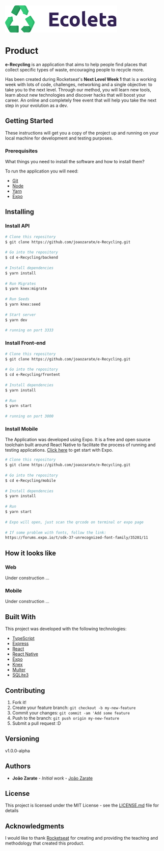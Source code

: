 ![logo](.github/logo.svg)

# Product

**e-Recycling** is an application that aims to help people find places that collect specific types of waste, encouraging people to recycle more.

Has been created during Rocketseat's **Next Level Week 1** that is a working week with lots of code, challenges, networking and a single objective: to take you to the next level. Through our method, you will learn new tools, learn about new technologies and discover hacks that will boost your career. An online and completely free event that will help you take the next step in your evolution as a dev.

## Getting Started

These instructions will get you a copy of the project up and running on your local machine for development and testing purposes.

### Prerequisites

What things you need to install the software and how to install them?

To run the application you will need:

- [Git](https://git-scm.com/)
- [Node](https://nodejs.org/)
- [Yarn](https://yarnpkg.com/)
- [Expo](https://play.google.com/store/apps/details?id=host.exp.exponent&hl=en)

## Installing

### Install API

```bash
# Clone this repository
$ git clone https://github.com/joaozarate/e-Recycling.git

# Go into the repository
$ cd e-Recycling/backend

# Install dependencies
$ yarn install

# Run Migrates
$ yarn knex:migrate

# Run Seeds
$ yarn knex:seed

# Start server
$ yarn dev

# running on port 3333
```

### Install Front-end

```bash
# Clone this repository
$ git clone https://github.com/joaozarate/e-Recycling.git

# Go into the repository
$ cd e-Recycling/frontent

# Install dependencies
$ yarn install

# Run
$ yarn start

# running on port 3000
```

### Install Mobile

The Application was developed using Expo. It is a free and open source toolchain built around React Native to facilitate the process of running and testing applications. [Click here](https://expo.io/learn) to get start with Expo.

```bash
# Clone this repository
$ git clone https://github.com/joaozarate/e-Recycling.git

# Go into the repository
$ cd e-Recycling/mobile

# Install dependencies
$ yarn install

# Run
$ yarn start

# Expo will open, just scan the qrcode on terminal or expo page

# If some problem with fonts, follow the link:
https://forums.expo.io/t/sdk-37-unrecognized-font-family/35201/11
```

## How it looks like

### Web

Under construction ...

### Mobile

Under construction ...

## Built With

This project was developed with the following technologies:

- [TypeScript](https://github.com/Microsoft/TypeScript)
- [Express](https://github.com/expressjs/express)
- [React](https://github.com/facebook/react)
- [React Native](https://github.com/facebook/react-native)
- [Expo](https://github.com/expo/expo)
- [Knex](http://knexjs.org/)
- [Multer](https://www.npmjs.com/package/multer)
- [SQLite3](https://www.sqlite.org/index.html)

## Contributing

1. Fork it!
2. Create your feature branch: `git checkout -b my-new-feature`
3. Commit your changes: `git commit -am 'Add some feature`
4. Push to the branch: `git push origin my-new-feature`
5. Submit a pull request :D

## Versioning

v1.0.0-alpha

## Authors

- **João Zarate** - *Initial work* - [João Zarate](https://github.com/joaozarate)

## License

This project is licensed under the MIT License - see the [LICENSE.md](https://gist.github.com/PurpleBooth/LICENSE.md) file for details

## Acknowledgments

I would like to thank [Rocketseat](https://github.com/Rocketseat) for creating and providing the teaching and methodology that created this product.
